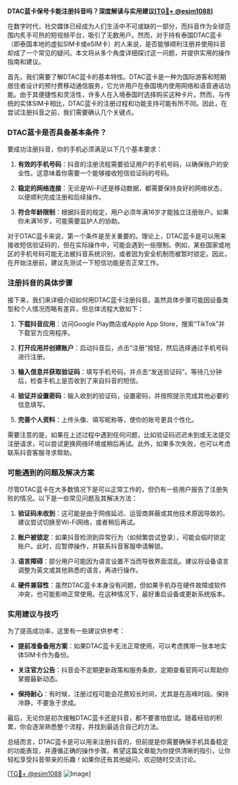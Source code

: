 **DTAC蓝卡保号卡能注册抖音吗？深度解读与实用建议[[TG💪+ @esim1088](https://t.me/s/esim1088)]**

在数字时代，社交媒体已经成为人们生活中不可或缺的一部分，而抖音作为全球范围内炙手可热的短视频平台，吸引了无数用户。然而，对于持有泰国DTAC蓝卡（即泰国本地的虚拟SIM卡或eSIM卡）的人来说，是否能够顺利注册并使用抖音却成了一个常见的疑问。本文将从多个角度详细探讨这一问题，并提供实用的操作指南和建议。

首先，我们需要了解DTAC蓝卡的基本特性。DTAC蓝卡是一种为国际游客和短期居住者设计的预付费移动通信服务，它允许用户在泰国境内使用网络和语音通话功能。由于其便捷性和灵活性，许多人在入境泰国时选择购买这种卡片。然而，与传统的实体SIM卡相比，DTAC蓝卡的注册过程和功能支持可能有所不同。因此，在尝试注册抖音之前，我们需要确认几个关键点。

### DTAC蓝卡是否具备基本条件？

要成功注册抖音，你的手机必须满足以下几个基本要求：

1. **有效的手机号码**：抖音的注册流程需要验证用户的手机号码，以确保账户的安全性。这意味着你需要一个能够接收短信验证码的号码。
   
2. **稳定的网络连接**：无论是Wi-Fi还是移动数据，都需要保持良好的网络状态，以便顺利完成注册和后续操作。

3. **符合年龄限制**：根据抖音的规定，用户必须年满16岁才能独立注册账户。如果你未满16岁，可能需要监护人的协助。

对于DTAC蓝卡来说，第一个条件是至关重要的。理论上，DTAC蓝卡是可以用来接收短信验证码的，但在实际操作中，可能会遇到一些限制。例如，某些国家或地区的手机号码可能无法被抖音系统识别，或者因为安全机制而被暂时锁定。因此，在开始注册前，建议先测试一下短信功能是否正常工作。

### 注册抖音的具体步骤

接下来，我们来详细介绍如何用DTAC蓝卡注册抖音。虽然具体步骤可能因设备类型和个人情况而略有差异，但总体流程大致如下：

1. **下载抖音应用**：访问Google Play商店或Apple App Store，搜索“TikTok”并下载官方应用程序。

2. **打开应用并创建账户**：启动抖音后，点击“注册”按钮，然后选择通过手机号码进行注册。

3. **输入信息并获取验证码**：填写手机号码，并点击“发送验证码”。等待几分钟后，检查手机上是否收到了来自抖音的短信。

4. **验证并设置密码**：输入收到的验证码，设置密码，并按照提示完成其他必要的信息填写。

5. **完善个人资料**：上传头像、填写昵称等，使你的账号更具个性化。

需要注意的是，如果在上述过程中遇到任何问题，比如验证码迟迟未到或无法提交注册请求，可以尝试更换网络环境或稍后再试。此外，如果多次失败，也可以考虑联系抖音客服寻求帮助。

### 可能遇到的问题及解决方案

尽管DTAC蓝卡在大多数情况下是可以正常工作的，但仍有一些用户报告了注册失败的情况。以下是一些常见问题及其解决方法：

1. **验证码未收到**：这可能是由于网络延迟、运营商屏蔽或其他技术原因导致的。建议尝试切换至Wi-Fi网络，或者稍后再试。

2. **账户被锁定**：如果抖音检测到异常行为（如频繁尝试登录），可能会临时锁定账户。此时，应暂停操作，并联系抖音客服申请解锁。

3. **语言障碍**：部分用户可能因为语言设置不当而导致界面混乱。建议将设备语言调整为英文或其他熟悉的语言，再进行操作。

4. **硬件兼容性**：虽然DTAC蓝卡本身没有问题，但如果手机存在硬件故障或软件冲突，也可能影响正常使用。在这种情况下，最好重启设备或更新系统版本。

### 实用建议与技巧

为了提高成功率，这里有一些建议供参考：

- **提前准备备用方案**：如果DTAC蓝卡无法正常使用，可以考虑携带一张本地实体SIM卡作为备份。
  
- **关注官方公告**：抖音会不定期更新政策和服务条款，定期查看官网可以帮助你掌握最新动态。

- **保持耐心**：有时候，注册过程可能会花费较长时间，尤其是在高峰时段。保持冷静，不要急于求成。

最后，无论你是初次接触DTAC蓝卡还是抖音，都不要害怕尝试。随着经验的积累，你会逐渐熟悉整个流程，并找到最适合自己的方法。

总结而言，DTAC蓝卡是可以用来注册抖音的，但前提是你需要确保手机具备稳定的功能表现，并遵循正确的操作步骤。希望这篇文章能为你提供清晰的指引，让你轻松享受抖音带来的乐趣！如果你还有其他疑问，欢迎随时交流讨论。

[[TG💪+ @esim1088](https://t.me/s/esim1088) ![Image](https://i.postimg.cc/4NQfJmqS/Snipaste-2025-05-13-00-14-12.png)]